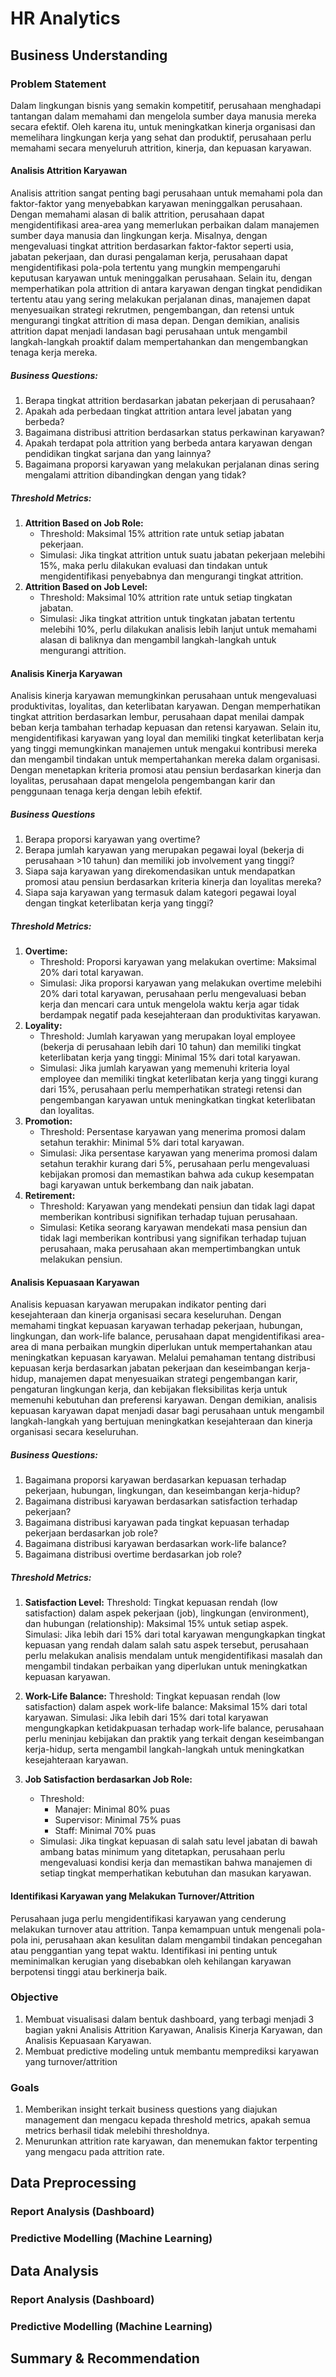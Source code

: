 # HR Analytics

## Business Understanding

### Problem Statement

Dalam lingkungan bisnis yang semakin kompetitif, perusahaan menghadapi tantangan dalam memahami dan mengelola sumber daya manusia mereka secara efektif. Oleh karena itu, untuk meningkatkan kinerja organisasi dan memelihara lingkungan kerja yang sehat dan produktif, perusahaan perlu memahami secara menyeluruh attrition, kinerja, dan kepuasan karyawan.

#### Analisis Attrition Karyawan

Analisis attrition sangat penting bagi perusahaan untuk memahami pola dan faktor-faktor yang menyebabkan karyawan meninggalkan perusahaan. Dengan memahami alasan di balik attrition, perusahaan dapat mengidentifikasi area-area yang memerlukan perbaikan dalam manajemen sumber daya manusia dan lingkungan kerja. Misalnya, dengan mengevaluasi tingkat attrition berdasarkan faktor-faktor seperti usia, jabatan pekerjaan, dan durasi pengalaman kerja, perusahaan dapat mengidentifikasi pola-pola tertentu yang mungkin mempengaruhi keputusan karyawan untuk meninggalkan perusahaan. Selain itu, dengan memperhatikan pola attrition di antara karyawan dengan tingkat pendidikan tertentu atau yang sering melakukan perjalanan dinas, manajemen dapat menyesuaikan strategi rekrutmen, pengembangan, dan retensi untuk mengurangi tingkat attrition di masa depan. Dengan demikian, analisis attrition dapat menjadi landasan bagi perusahaan untuk mengambil langkah-langkah proaktif dalam mempertahankan dan mengembangkan tenaga kerja mereka.

##### Business Questions:

1. Berapa tingkat attrition berdasarkan jabatan pekerjaan di perusahaan?
2. Apakah ada perbedaan tingkat attrition antara level jabatan yang berbeda?
3. Bagaimana distribusi attrition berdasarkan status perkawinan karyawan?
4. Apakah terdapat pola attrition yang berbeda antara karyawan dengan pendidikan tingkat sarjana dan yang lainnya?
5. Bagaimana proporsi karyawan yang melakukan perjalanan dinas sering mengalami attrition dibandingkan dengan yang tidak?

##### Threshold Metrics:

1. **Attrition Based on Job Role:**
   - Threshold: Maksimal 15% attrition rate untuk setiap jabatan pekerjaan.
   - Simulasi: Jika tingkat attrition untuk suatu jabatan pekerjaan melebihi 15%, maka perlu dilakukan evaluasi dan tindakan untuk mengidentifikasi penyebabnya dan mengurangi tingkat attrition.
2. **Attrition Based on Job Level:**
   - Threshold: Maksimal 10% attrition rate untuk setiap tingkatan jabatan.
   - Simulasi: Jika tingkat attrition untuk tingkatan jabatan tertentu melebihi 10%, perlu dilakukan analisis lebih lanjut untuk memahami alasan di baliknya dan mengambil langkah-langkah untuk mengurangi attrition.

#### Analisis Kinerja Karyawan

Analisis kinerja karyawan memungkinkan perusahaan untuk mengevaluasi produktivitas, loyalitas, dan keterlibatan karyawan. Dengan memperhatikan tingkat attrition berdasarkan lembur, perusahaan dapat menilai dampak beban kerja tambahan terhadap kepuasan dan retensi karyawan. Selain itu, mengidentifikasi karyawan yang loyal dan memiliki tingkat keterlibatan kerja yang tinggi memungkinkan manajemen untuk mengakui kontribusi mereka dan mengambil tindakan untuk mempertahankan mereka dalam organisasi. Dengan menetapkan kriteria promosi atau pensiun berdasarkan kinerja dan loyalitas, perusahaan dapat mengelola pengembangan karir dan penggunaan tenaga kerja dengan lebih efektif.

##### Business Questions

1. Berapa proporsi karyawan yang overtime?
2. Berapa jumlah karyawan yang merupakan pegawai loyal (bekerja di perusahaan >10 tahun) dan memiliki job involvement yang tinggi?
3. Siapa saja karyawan yang direkomendasikan untuk mendapatkan promosi atau pensiun berdasarkan kriteria kinerja dan loyalitas mereka?
4. Siapa saja karyawan yang termasuk dalam kategori pegawai loyal dengan tingkat keterlibatan kerja yang tinggi?

##### Threshold Metrics:

1. **Overtime:**
   - Threshold: Proporsi karyawan yang melakukan overtime: Maksimal 20% dari total karyawan.
   - Simulasi: Jika proporsi karyawan yang melakukan overtime melebihi 20% dari total karyawan, perusahaan perlu mengevaluasi beban kerja dan mencari cara untuk mengelola waktu kerja agar tidak berdampak negatif pada kesejahteraan dan produktivitas karyawan.
2. **Loyality:**
   - Threshold: Jumlah karyawan yang merupakan loyal employee (bekerja di perusahaan lebih dari 10 tahun) dan memiliki tingkat keterlibatan kerja yang tinggi: Minimal 15% dari total karyawan.
   - Simulasi: Jika jumlah karyawan yang memenuhi kriteria loyal employee dan memiliki tingkat keterlibatan kerja yang tinggi kurang dari 15%, perusahaan perlu memperhatikan strategi retensi dan pengembangan karyawan untuk meningkatkan tingkat keterlibatan dan loyalitas.
3. **Promotion:**
   - Threshold: Persentase karyawan yang menerima promosi dalam setahun terakhir: Minimal 5% dari total karyawan.
   - Simulasi: Jika persentase karyawan yang menerima promosi dalam setahun terakhir kurang dari 5%, perusahaan perlu mengevaluasi kebijakan promosi dan memastikan bahwa ada cukup kesempatan bagi karyawan untuk berkembang dan naik jabatan.
4. **Retirement:**
   - Threshold: Karyawan yang mendekati pensiun dan tidak lagi dapat memberikan kontribusi signifikan terhadap tujuan perusahaan.
   - Simulasi: Ketika seorang karyawan mendekati masa pensiun dan tidak lagi memberikan kontribusi yang signifikan terhadap tujuan perusahaan, maka perusahaan akan mempertimbangkan untuk melakukan pensiun.

#### Analisis Kepuasaan Karyawan

Analisis kepuasan karyawan merupakan indikator penting dari kesejahteraan dan kinerja organisasi secara keseluruhan. Dengan memahami tingkat kepuasan karyawan terhadap pekerjaan, hubungan, lingkungan, dan work-life balance, perusahaan dapat mengidentifikasi area-area di mana perbaikan mungkin diperlukan untuk mempertahankan atau meningkatkan kepuasan karyawan. Melalui pemahaman tentang distribusi kepuasan kerja berdasarkan jabatan pekerjaan dan keseimbangan kerja-hidup, manajemen dapat menyesuaikan strategi pengembangan karir, pengaturan lingkungan kerja, dan kebijakan fleksibilitas kerja untuk memenuhi kebutuhan dan preferensi karyawan. Dengan demikian, analisis kepuasan karyawan dapat menjadi dasar bagi perusahaan untuk mengambil langkah-langkah yang bertujuan meningkatkan kesejahteraan dan kinerja organisasi secara keseluruhan.

##### Business Questions:

1. Bagaimana proporsi karyawan berdasarkan kepuasan terhadap pekerjaan, hubungan, lingkungan, dan keseimbangan kerja-hidup?
2. Bagaimana distribusi karyawan berdasarkan satisfaction terhadap pekerjaan?
3. Bagaimana distribusi karyawan pada tingkat kepuasan terhadap pekerjaan berdasarkan job role?
4. Bagaimana distribusi karyawan berdasarkan work-life balance?
5. Bagaimana distribusi overtime berdasarkan job role?

##### Threshold Metrics:

1. **Satisfaction Level:**
   Threshold: Tingkat kepuasan rendah (low satisfaction) dalam aspek pekerjaan (job), lingkungan (environment), dan hubungan (relationship): Maksimal 15% untuk setiap aspek.
   Simulasi: Jika lebih dari 15% dari total karyawan mengungkapkan tingkat kepuasan yang rendah dalam salah satu aspek tersebut, perusahaan perlu melakukan analisis mendalam untuk mengidentifikasi masalah dan mengambil tindakan perbaikan yang diperlukan untuk meningkatkan kepuasan karyawan.
2. **Work-Life Balance:**
   Threshold: Tingkat kepuasan rendah (low satisfaction) dalam aspek work-life balance: Maksimal 15% dari total karyawan.
   Simulasi: Jika lebih dari 15% dari total karyawan mengungkapkan ketidakpuasan terhadap work-life balance, perusahaan perlu meninjau kebijakan dan praktik yang terkait dengan keseimbangan kerja-hidup, serta mengambil langkah-langkah untuk meningkatkan kesejahteraan karyawan.
3. **Job Satisfaction berdasarkan Job Role:**

   - Threshold:
     - Manajer: Minimal 80% puas
     - Supervisor: Minimal 75% puas
     - Staff: Minimal 70% puas
   - Simulasi: Jika tingkat kepuasan di salah satu level jabatan di bawah ambang batas minimum yang ditetapkan, perusahaan perlu mengevaluasi kondisi kerja dan memastikan bahwa manajemen di setiap tingkat memperhatikan kebutuhan dan masukan karyawan.

#### Identifikasi Karyawan yang Melakukan Turnover/Attrition

Perusahaan juga perlu mengidentifikasi karyawan yang cenderung melakukan turnover atau attrition. Tanpa kemampuan untuk mengenali pola-pola ini, perusahaan akan kesulitan dalam mengambil tindakan pencegahan atau penggantian yang tepat waktu. Identifikasi ini penting untuk meminimalkan kerugian yang disebabkan oleh kehilangan karyawan berpotensi tinggi atau berkinerja baik.

### Objective

1. Membuat visualisasi dalam bentuk dashboard, yang terbagi menjadi 3 bagian yakni Analisis Attrition Karyawan, Analisis Kinerja Karyawan, dan Analisis Kepuasaan Karyawan.
2. Membuat predictive modeling untuk membantu memprediksi karyawan yang turnover/attrition

### Goals

1. Memberikan insight terkait business questions yang diajukan management dan mengacu kepada threshold metrics, apakah semua metrics berhasil tidak melebihi thresholdnya.
2. Menurunkan attrition rate karyawan, dan menemukan faktor terpenting yang mengacu pada attrition rate.

## Data Preprocessing

### Report Analysis (Dashboard)

### Predictive Modelling (Machine Learning)

## Data Analysis

### Report Analysis (Dashboard)

### Predictive Modelling (Machine Learning)

## Summary & Recommendation
